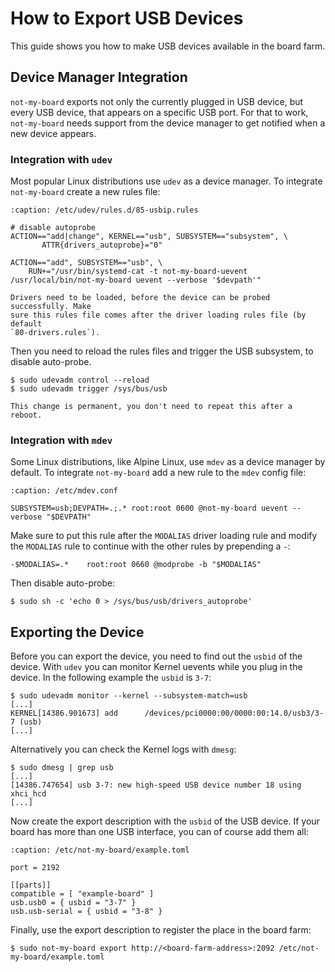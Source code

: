# How to Export USB Devices

This guide shows you how to make USB devices available in the board farm.

## Device Manager Integration

`not-my-board` exports not only the currently plugged in USB device, but every
USB device, that appears on a specific USB port. For that to work,
`not-my-board` needs support from the device manager to get notified when a new
device appears.

### Integration with `udev`

Most popular Linux distributions use `udev` as a device manager. To integrate
`not-my-board` create a new rules file:

```{code-block}
:caption: /etc/udev/rules.d/85-usbip.rules

# disable autoprobe
ACTION=="add|change", KERNEL=="usb", SUBSYSTEM=="subsystem", \
       ATTR{drivers_autoprobe}="0"

ACTION=="add", SUBSYSTEM=="usb", \
    RUN+="/usr/bin/systemd-cat -t not-my-board-uevent /usr/local/bin/not-my-board uevent --verbose '$devpath'"
```

```{note}
Drivers need to be loaded, before the device can be probed successfully. Make
sure this rules file comes after the driver loading rules file (by default
`80-drivers.rules`).
```

Then you need to reload the rules files and trigger the USB subsystem, to
disable auto-probe.

```{code-block} console
$ sudo udevadm control --reload
$ sudo udevadm trigger /sys/bus/usb
```

```{note}
This change is permanent, you don't need to repeat this after a reboot.
```

### Integration with `mdev`

Some Linux distributions, like Alpine Linux, use `mdev` as a device manager by
default. To integrate `not-my-board` add a new rule to the `mdev` config file:

```{code-block}
:caption: /etc/mdev.conf

SUBSYSTEM=usb;DEVPATH=.;.* root:root 0600 @not-my-board uevent --verbose "$DEVPATH"
```

Make sure to put this rule after the `MODALIAS` driver loading rule and modify
the `MODALIAS` rule to continue with the other rules by prepending a `-`:

```
-$MODALIAS=.*    root:root 0660 @modprobe -b "$MODALIAS"
```

Then disable auto-probe:
```console
$ sudo sh -c 'echo 0 > /sys/bus/usb/drivers_autoprobe'
```

## Exporting the Device

Before you can export the device, you need to find out the `usbid` of the
device. With `udev` you can monitor Kernel uevents while you plug in the device.
In the following example the `usbid` is `3-7`:
```console
$ sudo udevadm monitor --kernel --subsystem-match=usb
[...]
KERNEL[14386.901673] add      /devices/pci0000:00/0000:00:14.0/usb3/3-7 (usb)
[...]
```

Alternatively you can check the Kernel logs with `dmesg`:
```console
$ sudo dmesg | grep usb
[...]
[14386.747654] usb 3-7: new high-speed USB device number 18 using xhci_hcd
[...]
```

Now create the export description with the `usbid` of the USB device. If your
board has more than one USB interface, you can of course add them all:
```{code-block} toml
:caption: /etc/not-my-board/example.toml

port = 2192

[[parts]]
compatible = [ "example-board" ]
usb.usb0 = { usbid = "3-7" }
usb.usb-serial = { usbid = "3-8" }
```

Finally, use the export description to register the place in the board farm:
```console
$ sudo not-my-board export http://<board-farm-address>:2092 /etc/not-my-board/example.toml
```
